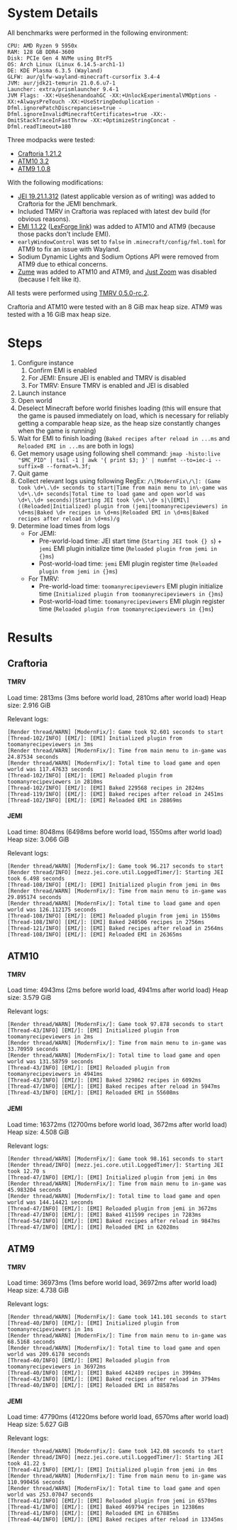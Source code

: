 # System Details

All benchmarks were performed in the following environment:

```
CPU: AMD Ryzen 9 5950x
RAM: 128 GB DDR4-3600
Disk: PCIe Gen 4 NVMe using BtrFS
OS: Arch Linux (Linux 6.14.5-arch1-1)
DE: KDE Plasma 6.3.5 (Wayland)
GLFW: aur/glfw-wayland-minecraft-cursorfix 3.4-4
JVM: aur/jdk21-temurin 21.0.6.u7-1
Launcher: extra/prismlauncher 9.4-1
JVM Flags: -XX:+UseShenandoahGC -XX:+UnlockExperimentalVMOptions -XX:+AlwaysPreTouch -XX:+UseStringDeduplication -Dfml.ignorePatchDiscrepancies=true -Dfml.ignoreInvalidMinecraftCertificates=true -XX:-OmitStackTraceInFastThrow -XX:+OptimizeStringConcat -Dfml.readTimeout=180
```

Three modpacks were tested:

- [Craftoria 1.21.2](https://legacy.curseforge.com/minecraft/modpacks/craftoria/files/6599850)
- [ATM10 3.2](https://legacy.curseforge.com/minecraft/modpacks/all-the-mods-10/files/6606327)
- [ATM9 1.0.8](https://legacy.curseforge.com/minecraft/modpacks/all-the-mods-9/files/6451428)

With the following modifications:

- [JEI 19.21.1.312](https://www.curseforge.com/minecraft/mc-mods/jei/files/6610838) (latest applicable version as of writing) was added to Craftoria for the JEMI benchmark.
- Included TMRV in Craftoria was replaced with latest dev build (for obvious reasons).
- [EMI 1.1.22](https://legacy.curseforge.com/minecraft/mc-mods/emi/files/6420931) ([LexForge link](https://legacy.curseforge.com/minecraft/mc-mods/emi/files/6420945)) was added to ATM10 and ATM9 (because those packs don't include EMI).
- `earlyWindowControl` was set to `false` in `.minecraft/config/fml.toml` for ATM9 to fix an issue with Wayland.
- Sodium Dynamic Lights and Sodium Options API were removed from ATM9 due to ethical concerns.
- [Zume](https://legacy.curseforge.com/minecraft/mc-mods/zume) was added to ATM10 and ATM9, and [Just Zoom](https://legacy.curseforge.com/minecraft/mc-mods/just-zoom) was disabled (because I felt like it).

All tests were performed using [TMRV 0.5.0-rc.2](https://github.com/Nolij/TooManyRecipeViewers/releases/tag/release/0.5.0-rc.2).

Craftoria and ATM10 were tested with an 8 GiB max heap size. ATM9 was tested with a 16 GiB max heap size.

# Steps

1. Configure instance
   1. Confirm EMI is enabled
   2. For JEMI: Ensure JEI is enabled and TMRV is disabled
   3. For TMRV: Ensure TMRV is enabled and JEI is disabled
2. Launch instance
3. Open world
4. Deselect Minecraft before world finishes loading (this will ensure that the game is paused immediately on load, which is necessary for reliably getting a comparable heap size, as the heap size constantly changes when the game is running)
5. Wait for EMI to finish loading (`Baked recipes after reload in ...ms` and `Reloaded EMI in ...ms` are both in logs)
6. Get memory usage using following shell command: `jmap -histo:live "$MC_PID" | tail -1 | awk '{ print $3; }' | numfmt --to=iec-i --suffix=B --format=%.3f;`
7. Quit game
8. Collect relevant logs using following RegEx: `/\[ModernFix\/\]: (Game took \d+\.\d+ seconds to start|Time from main menu to in\-game was \d+\.\d+ seconds|Total time to load game and open world was \d+\.\d+ seconds)|Starting JEI took \d+\.\d+ s|\[EMI\] ((Reloaded|Initialized) plugin from (jemi|toomanyrecipeviewers) in \d+ms|Baked \d+ recipes in \d+ms|Reloaded EMI in \d+ms|Baked recipes after reload in \d+ms)/g`
9. Determine load times from logs
   - For JEMI:
     - Pre-world-load time: JEI start time (`Starting JEI took {} s`) + `jemi` EMI plugin initialize time (`Reloaded plugin from jemi in {}ms`)
     - Post-world-load time: `jemi` EMI plugin register time (`Reloaded plugin from jemi in {}ms`)
   - For TMRV:
     - Pre-world-load time: `toomanyrecipeviewers` EMI plugin initialize time (`Initialized plugin from toomanyrecipeviewers in {}ms`)
     - Post-world-load time: `toomanyrecipeviewers` EMI plugin register time (`Reloaded plugin from toomanyrecipeviewers in {}ms`)

# Results

## Craftoria

#### TMRV

Load time: 2813ms (3ms before world load, 2810ms after world load)
Heap size: 2.916 GiB

Relevant logs:
```
[Render thread/WARN] [ModernFix/]: Game took 92.601 seconds to start
[Thread-102/INFO] [EMI/]: [EMI] Initialized plugin from toomanyrecipeviewers in 3ms
[Render thread/WARN] [ModernFix/]: Time from main menu to in-game was 24.87534 seconds
[Render thread/WARN] [ModernFix/]: Total time to load game and open world was 117.47633 seconds
[Thread-102/INFO] [EMI/]: [EMI] Reloaded plugin from toomanyrecipeviewers in 2810ms
[Thread-102/INFO] [EMI/]: [EMI] Baked 229568 recipes in 2824ms
[Thread-119/INFO] [EMI/]: [EMI] Baked recipes after reload in 2451ms
[Thread-102/INFO] [EMI/]: [EMI] Reloaded EMI in 28869ms
```

#### JEMI

Load time: 8048ms (6498ms before world load, 1550ms after world load)
Heap size: 3.066 GiB

Relevant logs:
```
[Render thread/WARN] [ModernFix/]: Game took 96.217 seconds to start
[Render thread/INFO] [mezz.jei.core.util.LoggedTimer/]: Starting JEI took 6.498 seconds
[Thread-108/INFO] [EMI/]: [EMI] Initialized plugin from jemi in 0ms
[Render thread/WARN] [ModernFix/]: Time from main menu to in-game was 29.895174 seconds
[Render thread/WARN] [ModernFix/]: Total time to load game and open world was 126.112175 seconds
[Thread-108/INFO] [EMI/]: [EMI] Reloaded plugin from jemi in 1550ms
[Thread-108/INFO] [EMI/]: [EMI] Baked 240506 recipes in 2756ms
[Thread-121/INFO] [EMI/]: [EMI] Baked recipes after reload in 2564ms
[Thread-108/INFO] [EMI/]: [EMI] Reloaded EMI in 26365ms
```

## ATM10

#### TMRV

Load time: 4943ms (2ms before world load, 4941ms after world load)
Heap size: 3.579 GiB

Relevant logs:
```
[Render thread/WARN] [ModernFix/]: Game took 97.878 seconds to start
[Thread-43/INFO] [EMI/]: [EMI] Initialized plugin from toomanyrecipeviewers in 2ms
[Render thread/WARN] [ModernFix/]: Time from main menu to in-game was 33.70959 seconds
[Render thread/WARN] [ModernFix/]: Total time to load game and open world was 131.58759 seconds
[Thread-43/INFO] [EMI/]: [EMI] Reloaded plugin from toomanyrecipeviewers in 4941ms
[Thread-43/INFO] [EMI/]: [EMI] Baked 329862 recipes in 6092ms
[Thread-47/INFO] [EMI/]: [EMI] Baked recipes after reload in 5947ms
[Thread-43/INFO] [EMI/]: [EMI] Reloaded EMI in 55608ms
```

#### JEMI

Load time: 16372ms (12700ms before world load, 3672ms after world load)
Heap size: 4.508 GiB

Relevant logs:
```
[Render thread/WARN] [ModernFix/]: Game took 98.161 seconds to start
[Render thread/INFO] [mezz.jei.core.util.LoggedTimer/]: Starting JEI took 12.70 s
[Thread-47/INFO] [EMI/]: [EMI] Initialized plugin from jemi in 0ms
[Render thread/WARN] [ModernFix/]: Time from main menu to in-game was 45.983204 seconds
[Render thread/WARN] [ModernFix/]: Total time to load game and open world was 144.14421 seconds
[Thread-47/INFO] [EMI/]: [EMI] Reloaded plugin from jemi in 3672ms
[Thread-47/INFO] [EMI/]: [EMI] Baked 411599 recipes in 7283ms
[Thread-54/INFO] [EMI/]: [EMI] Baked recipes after reload in 9847ms
[Thread-47/INFO] [EMI/]: [EMI] Reloaded EMI in 62028ms
```

## ATM9

#### TMRV

Load time: 36973ms (1ms before world load, 36972ms after world load)
Heap size: 4.738 GiB

Relevant logs:
```
[Render thread/WARN] [ModernFix/]: Game took 141.101 seconds to start
[Thread-40/INFO] [EMI/]: [EMI] Initialized plugin from toomanyrecipeviewers in 1ms
[Render thread/WARN] [ModernFix/]: Time from main menu to in-game was 68.5168 seconds
[Render thread/WARN] [ModernFix/]: Total time to load game and open world was 209.6178 seconds
[Thread-40/INFO] [EMI/]: [EMI] Reloaded plugin from toomanyrecipeviewers in 36972ms
[Thread-40/INFO] [EMI/]: [EMI] Baked 442489 recipes in 3994ms
[Thread-43/INFO] [EMI/]: [EMI] Baked recipes after reload in 3794ms
[Thread-40/INFO] [EMI/]: [EMI] Reloaded EMI in 88587ms
```

#### JEMI

Load time: 47790ms (41220ms before world load, 6570ms after world load)
Heap size: 5.627 GiB

Relevant logs:
```
[Render thread/WARN] [ModernFix/]: Game took 142.08 seconds to start
[Render thread/INFO] [mezz.jei.core.util.LoggedTimer/]: Starting JEI took 41.22 s
[Thread-41/INFO] [EMI/]: [EMI] Initialized plugin from jemi in 0ms
[Render thread/WARN] [ModernFix/]: Time from main menu to in-game was 110.990456 seconds
[Render thread/WARN] [ModernFix/]: Total time to load game and open world was 253.07047 seconds
[Thread-41/INFO] [EMI/]: [EMI] Reloaded plugin from jemi in 6570ms
[Thread-41/INFO] [EMI/]: [EMI] Baked 469794 recipes in 12386ms
[Thread-41/INFO] [EMI/]: [EMI] Reloaded EMI in 67885ms
[Thread-44/INFO] [EMI/]: [EMI] Baked recipes after reload in 13345ms
```
